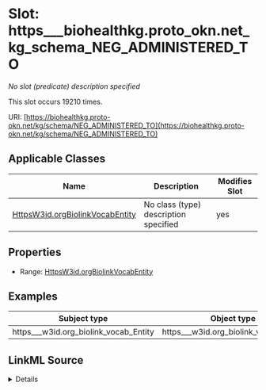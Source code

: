 

# Slot: https___biohealthkg.proto_okn.net_kg_schema_NEG_ADMINISTERED_TO


_No slot (predicate) description specified_






This slot occurs 19210 times.


URI: [https://biohealthkg.proto-okn.net/kg/schema/NEG_ADMINISTERED_TO](https://biohealthkg.proto-okn.net/kg/schema/NEG_ADMINISTERED_TO)



<!-- no inheritance hierarchy -->





## Applicable Classes

| Name | Description | Modifies Slot |
| --- | --- | --- |
| [HttpsW3id.orgBiolinkVocabEntity](../classes/HttpsW3id.orgBiolinkVocabEntity.md) | No class (type) description specified |  yes  |







## Properties

* Range: [HttpsW3id.orgBiolinkVocabEntity](../classes/HttpsW3id.orgBiolinkVocabEntity.md)






## Examples

| Subject type | Object type | Example subject | Example object | Occurrences |
| --- | --- | --- | --- | --- |
| https___w3id.org_biolink_vocab_Entity | https___w3id.org_biolink_vocab_Entity | http://linkedlifedata.com/resource/umls/id/C0000097 | http://linkedlifedata.com/resource/umls/id/C0003062 | 19210 |




## LinkML Source

<details>

```yaml
name: https___biohealthkg.proto-okn.net_kg_schema_NEG_ADMINISTERED_TO
annotations:
  count:
    tag: count
    value: 19210
description: No slot (predicate) description specified
examples:
- object:
    example_object: http://linkedlifedata.com/resource/umls/id/C0003062
    example_object_type: https___w3id.org_biolink_vocab_Entity
    example_predicate: https://biohealthkg.proto-okn.net/kg/schema/NEG_ADMINISTERED_TO
    example_subject: http://linkedlifedata.com/resource/umls/id/C0000097
    example_subject_type: https___w3id.org_biolink_vocab_Entity
from_schema: biohealth
rank: 1000
slot_uri: https://biohealthkg.proto-okn.net/kg/schema/NEG_ADMINISTERED_TO
alias: https___biohealthkg.proto_okn.net_kg_schema_NEG_ADMINISTERED_TO
domain_of:
- https___w3id.org_biolink_vocab_Entity
range: https___w3id.org_biolink_vocab_Entity

```
</details>